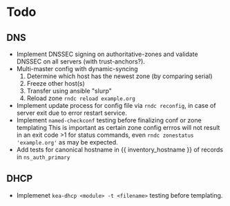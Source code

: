 # Todo
## DNS
- Implement DNSSEC signing on authoritative-zones and validate DNSSEC on all servers (with trust-anchors?).
- Multi-master config with dynamic-syncing
  1. Determine which host has the newest zone (by comparing serial)
  2. Freeze other host(s)
  3. Transfer using ansible "slurp"
  4. Reload zone `rndc reload example.org`
- Implement update process for config file via `rndc reconfig`, in case of server exit due to error
  restart service.
- Implement `named-checkconf` testing before finalizing conf or zone templating
  This is important as certain zone config errros will not result in an exit code >1 for status commands,
  even `rndc zonestatus 'example.org'` as may be expected.
- Add tests for canonical hostname in {{ inventory_hostname }} of records in `ns_auth_primary`

## DHCP
- Implemenet `kea-dhcp <module> -t <filename>` testing before templating.
